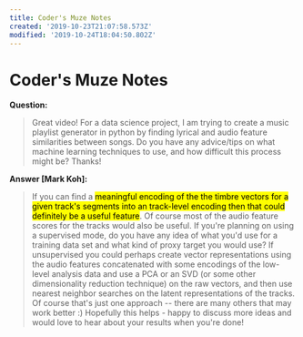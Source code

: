 ```yaml
---
title: Coder's Muze Notes
created: '2019-10-23T21:07:58.573Z'
modified: '2019-10-24T18:04:50.802Z'
---
```


# Coder's Muze Notes

**Question:**
 > Great video! For a data science project, I am trying to create a music playlist generator in python by finding lyrical and audio feature similarities between songs.  Do you have any advice/tips on what machine learning techniques to use, and how difficult this process might be?  Thanks!

 **Answer [Mark Koh]:**
> If you can find a <mark>meaningful encoding of the the timbre vectors for a given track's segments into an track-level encoding then that could definitely be a useful feature</mark>.  Of course most of the audio feature scores for the tracks would also be useful.
If you're planning on using a supervised mode, do you have any idea of what you'd use for a training data set and what kind of proxy target you would use? 
If unsupervised you could perhaps create vector representations using the audio features concatenated with some encodings of the low-level analysis data and use a PCA or an SVD (or some other dimensionality reduction technique) on the raw vectors, and then use nearest neighbor searches on the latent representations of the tracks. Of course that's just one approach -- there are many others that may work better :)
Hopefully this helps - happy to discuss more ideas and would love to hear about your results when you're done!
